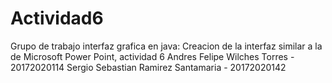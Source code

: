 # Actividad6
Grupo de trabajo interfaz grafica en java: Creacion de la interfaz similar a la de Microsoft Power Point, actividad 6
Andres Felipe Wilches Torres - 20172020114
Sergio Sebastian Ramirez Santamaria - 20172020142
